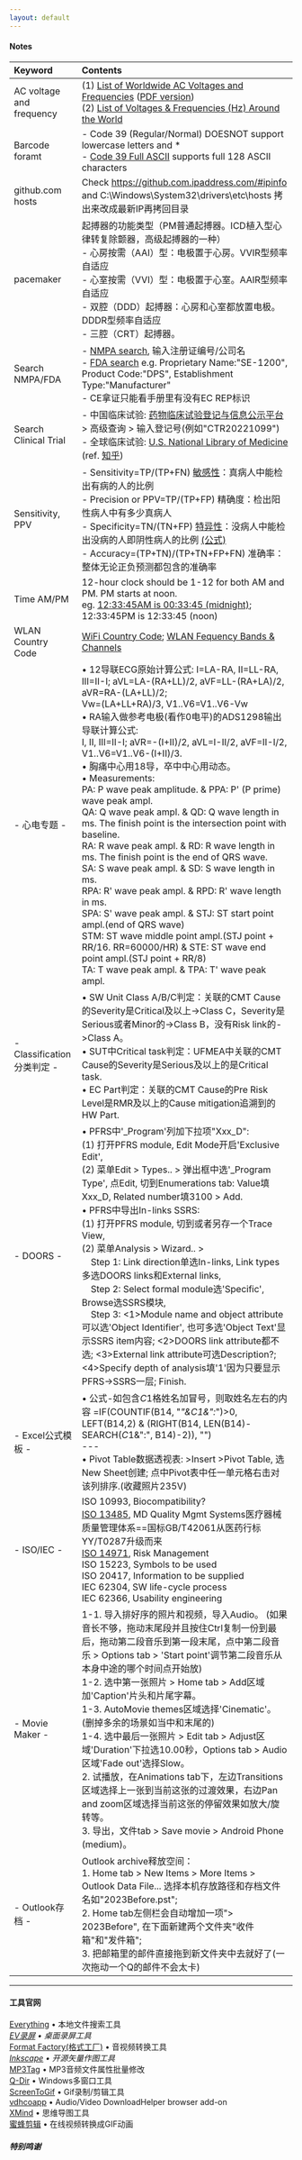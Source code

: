 ```yaml
---
layout: default
---
```


#### Notes

| Keyword      | Contents          |
|:-------------|:------------------|
| AC voltage and frequency | (1) [List of Worldwide AC Voltages and Frequencies](https://www.school-for-champions.com/science/ac_world_volt_freq_list.htm#.Y8tQrnZBw2w)  ([PDF version](https://www.oaktreeproducts.com/img/product/description/List%20of%20Worldwide%20AC%20Voltages.pdf)) <br> (2) [List of Voltages & Frequencies (Hz) Around the World](https://www.generatorsource.com/Voltages_and_Hz_by_Country.aspx) |
| Barcode foramt | - Code 39 (Regular/Normal) DOESNOT support lowercase letters and * <br> - [Code 39 Full ASCII](https://barcodeguide.seagullscientific.com/Content/Symbologies/Code_39_Full_ASCII.htm#:~:text=The%20Code%2039%20-%20Full%20ASCII%20symbology%20is,be%20configured%20to%20perform%20Full%20ASCII%20character%20translations.) supports full 128 ASCII characters |
| github.com hosts | Check https://github.com.ipaddress.com/#ipinfo and C:\Windows\System32\drivers\etc\hosts 拷出来改成最新IP再拷回目录 |
| pacemaker | 起搏器的功能类型（PM普通起搏器。ICD植入型心律转复除颤器，高级起搏器的一种） <br> - 心房按需（AAI）型：电极置于心房。VVIR型频率自适应 <br> - 心室按需（VVI）型：电极置于心室。AAIR型频率自适应 <br> - 双腔（DDD）起搏器：心房和心室都放置电极。DDDR型频率自适应 <br> - 三腔（CRT）起搏器。 |
| Search NMPA/FDA | - [NMPA search](https://www.nmpa.gov.cn/datasearch/home-index.html#category=ylqx), 输入注册证编号/公司名 <br> - [FDA search](https://www.accessdata.fda.gov/scripts/cdrh/cfdocs/cfRL/rl.cfm) e.g. Proprietary Name:"SE-1200", Product Code:"DPS", Establishment Type:"Manufacturer" <br> - CE拿证只能看手册里有没有EC REP标识 |
| Search Clinical Trial | - 中国临床试验: [药物临床试验登记与信息公示平台](http://www.chinadrugtrials.org.cn/index.html) > 高级查询 > 输入登记号(例如"CTR20221099") <br> - 全球临床试验: [U.S. National Library of Medicine](https://clinicaltrials.gov/) (ref. [知乎](https://zhuanlan.zhihu.com/p/86874330)) |
| Sensitivity, PPV | - Sensitivity=TP/(TP+FN) <u>敏感性</u>：真病人中能检出有病的人的比例 <br> - Precision or PPV=TP/(TP+FP) 精确度：检出阳性病人中有多少真病人 <br> - Specificity=TN/(TN+FP) <u>特异性</u>：没病人中能检出没病的人即阴性病人的比例 [(公式)](https://geekymedics.com/sensitivity-specificity-ppv-and-npv/) <br> - Accuracy=(TP+TN)/(TP+TN+FP+FN) 准确率：整体无论正负预测都包含的准确率 |
| Time AM/PM | 12-hour clock should be 1-12 for both AM and PM. PM starts at noon. <br> eg. <u>12:33:45AM is 00:33:45 (midnight)</u>; 12:33:45PM is 12:33:45 (noon) |
| WLAN Country Code | [WiFi Country Code](https://gitlab.com/recalbox/github/recalbox-os/-/wikis/Wifi%20country%20code%20\(EN\));  [WLAN Fequency Bands & Channels](https://www.cablefree.net/wirelesstechnology/wireless-lan/wlan-frequency-bands-channels/) |
| - 心电专题 - | • 12导联ECG原始计算公式: I=LA-RA, II=LL-RA, III=II-I;  aVL=LA-(RA+LL)/2, aVF=LL-(RA+LA)/2, aVR=RA-(LA+LL)/2; <br>  Vw=(LA+LL+RA)/3, V1..V6=V1..V6-Vw <br> • RA输入做参考电极(看作0电平)的ADS1298输出导联计算公式: <br> I, II, III=II-I; aVR=-(I+II)/2, aVL=I-II/2, aVF=II-I/2, <br> V1..V6=V1..V6-(I+II)/3. <br> • 胸痛中心用18导，卒中中心用动态。 <br> • Measurements: <br> PA: P wave peak amplitude. & PPA: P' (P prime) wave peak ampl. <br> QA: Q wave peak ampl. & QD: Q wave length in ms. The finish point is the intersection point with baseline. <br> RA: R wave peak ampl. & RD: R wave length in ms. The finish point is the end of QRS wave. <br> SA: S wave peak ampl. & SD: S wave length in ms. <br> RPA: R' wave peak ampl. & RPD: R' wave length in ms. <br> SPA: S' wave peak ampl. & STJ: ST start point ampl.(end of QRS wave) <br> STM: ST wave middle point ampl.(STJ point + RR/16. RR=60000/HR) & STE: ST wave end point ampl.(STJ point + RR/8) <br> TA: T wave peak ampl. & TPA: T' wave peak ampl. <br> |
| - Classification分类判定 - | • SW Unit Class A/B/C判定：关联的CMT Cause的Severity是Critical及以上->Class C，Severity是Serious或者Minor的->Class B，没有Risk link的->Class A。 <br> • SUT中Critical task判定：UFMEA中关联的CMT Cause的Severity是Serious及以上的是Critical task. <br> • EC Part判定：关联的CMT Cause的Pre Risk Level是RMR及以上的Cause mitigation追溯到的HW Part. <br> |
| - DOORS - | • PFRS中'_Program'列加下拉项"Xxx_D": <br>  (1) 打开PFRS module, Edit Mode开启'Exclusive Edit', <br>  (2) 菜单Edit > Types.. > 弹出框中选'_Program Type', 点Edit, 切到Enumerations tab: Value填Xxx_D, Related number填3100 > Add. <br> • PFRS中导出In-links SSRS: <br>  (1) 打开PFRS module, 切到或者另存一个Trace View, <br>  (2) 菜单Analysis > Wizard.. > <br> &emsp;Step 1: Link direction单选In-links, Link types多选DOORS links和External links, <br> &emsp;Step 2: Select formal module选'Specific', Browse选SSRS模块, <br> &emsp;Step 3: <1>Module name and object attribute可以选'Object Identifier', 也可多选'Object Text'显示SSRS item内容; <2>DOORS link attribute都不选; <3>External link attribute可选Description?; <4>Specify depth of analysis填'1'因为只要显示PFRS->SSRS一层; Finish. <br> |
| - Excel公式模板 - | • 公式-如包含$C$1格姓名加冒号，则取姓名左右的内容  =IF(COUNTIF(B14, "*"&$C$1&":*")>0, LEFT(B14,2) & (RIGHT(B14, LEN(B14)-SEARCH($C$1&":", B14)-2)), "") <br> --- <br> • Pivot Table数据透视表: >Insert >Pivot Table, 选New Sheet创建; 点中Pivot表中任一单元格右击对该列排序.(收藏照片235V) <br> |
| - ISO/IEC - | ISO 10993, Biocompatibility? <br> <u>ISO 13485</u>, MD Quality Mgmt Systems医疗器械质量管理体系==国标GB/T42061从医药行标YY/T0287升级而来 <br> <u>ISO 14971</u>, Risk Management <br> ISO 15223, Symbols to be used <br> ISO 20417, Information to be supplied <br> IEC 62304, SW life-cycle process <br> IEC 62366, Usability engineering <br> |
| - Movie Maker - | 1-1. 导入排好序的照片和视频，导入Audio。 (如果音长不够，拖动末尾段并且按住Ctrl复制一份到最后，拖动第二段音乐到第一段末尾，点中第二段音乐 > Options tab > 'Start point'调节第二段音乐从本身中途的哪个时间点开始放) <br> 1-2. 选中第一张照片 > Home tab > Add区域加'Caption'片头和片尾字幕。 <br> 1-3. AutoMovie themes区域选择'Cinematic'。 (删掉多余的场景如当中和末尾的) <br> 1-4. 选中最后一张照片 > Edit tab > Adjust区域'Duration'下拉选10.00秒，Options tab > Audio区域'Fade out'选择Slow。 <br> 2. 试播放，在Animations tab下，左边Transitions区域选择上一张到当前这张的过渡效果，右边Pan and zoom区域选择当前这张的停留效果如放大/旋转等。 <br> 3. 导出，文件tab > Save movie > Android Phone (medium)。 <br> |
| - Outlook存档 - | Outlook archive释放空间：<br> 1. Home tab > New Items > More Items > Outlook Data File... 选择本机存放路径和存档文件名如"2023Before.pst"; <br> 2. Home tab左侧栏会自动增加一项"> 2023Before", 在下面新建两个文件夹"收件箱"和"发件箱"; <br> 3. 把邮箱里的邮件直接拖到新文件夹中去就好了(一次拖动一个Q的邮件不会太卡) <br> | 

* * *

#### 工具官网
[Everything](https://www.voidtools.com) • 本地文件搜索工具  
_[EV录屏](https://www.ieway.cn/index.html) • 桌面录屏工具_  
[Format Factory(格式工厂)](http://www.pcfreetime.com/) • 音视频转换工具  
_[Inkscape](https://inkscape.org/) • 开源矢量作图工具_  
[MP3Tag](https://www.mp3tag.de/en/) • MP3音频文件属性批量修改  
[Q-Dir](http://q-dir.com/) • Windows多窗口工具  
[ScreenToGif](https://www.screentogif.com/) • Gif录制/剪辑工具  
[vdhcoapp](https://github.com/mi-g/vdhcoapp) • Audio/Video DownloadHelper browser add-on  
[XMind](https://www.xmind.cn/) • 思维导图工具  
[蜜蜂剪辑](https://beecut.cn/video-to-gif-online) • 在线视频转换成GIF动画  

##### 特别鸣谢

